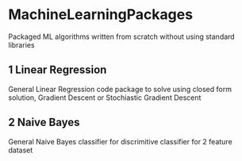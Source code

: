 # MachineLearningPackages
Packaged ML algorithms written from scratch without using standard libraries 

## 1 Linear Regression
General Linear Regression code package to solve using closed form solution, Gradient Descent or Stochiastic Gradient Descent

## 2 Naive Bayes
General Naive Bayes classifier for discrimitive classifier for 2 feature dataset

